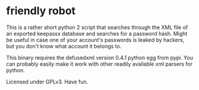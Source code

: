 friendly robot
==============

This is a rather short python 2 script that searches through the XML
file of an exported keepassx database and searches for a password hash.
Might be useful in case one of your account's passwords is leaked by hackers, but
you don't know what account it belongs to.

This binary requires the defusedxml version 0.4.1 python egg from pypi. You can probably easily
make it work with other readily available xml parsers for python.

Licensed under GPLv3. Have fun.
